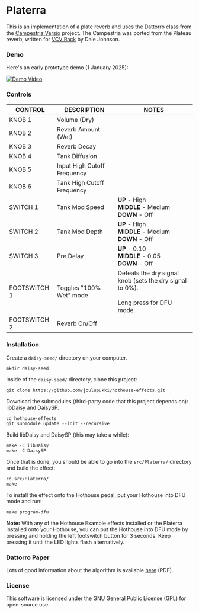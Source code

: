 # Platerra

This is an implementation of a plate reverb and uses the Dattorro class from the [Campestria Versio](https://github.com/digitalartifactmusic/PlateauNEVersio) project. The Campestria was ported from the Plateau reverb, written for [VCV Rack](https://github.com/ValleyAudio/ValleyRackFree/tree/main/src/Plateau) by Dale Johnson.

### Demo

Here's an early prototype demo (1 January 2025):

[![Demo Video](https://img.youtube.com/vi/_LNq0G4vxGM/0.jpg)](https://youtu.be/_LNq0G4vxGM)

### Controls

| CONTROL | DESCRIPTION | NOTES |
|-|-|-|
| KNOB 1 | Volume (Dry) |  |
| KNOB 2 | Reverb Amount (Wet) |  |
| KNOB 3 | Reverb Decay |  |
| KNOB 4 | Tank Diffusion |  |
| KNOB 5 | Input High Cutoff Frequency |  |
| KNOB 6 | Tank High Cutoff Frequency |  |
| SWITCH 1 | Tank Mod Speed | **UP** - High<br/>**MIDDLE** - Medium<br/>**DOWN** - Off |
| SWITCH 2 | Tank Mod Depth | **UP** - High<br/>**MIDDLE** - Medium<br/>**DOWN** - Off |
| SWITCH 3 | Pre Delay | **UP** - 0.10<br/>**MIDDLE** - 0.05<br/>**DOWN** - Off |
| FOOTSWITCH 1 | Toggles "100% Wet" mode | Defeats the dry signal knob (sets the dry signal to 0%).<br/><br/>Long press for DFU mode. |
| FOOTSWITCH 2 | Reverb On/Off |  |

### Installation

Create a `daisy-seed/` directory on your computer.
```
mkdir daisy-seed
```

Inside of the `daisy-seed/` directory, clone this project:
```
git clone https://github.com/joulupukki/hothouse-effects.git
```

Download the submodules (third-party code that this project depends on): libDaisy and DaisySP.
```
cd hothouse-effects
git submodule update --init --recursive
```

Build libDaisy and DaisySP (this may take a while):
```
make -C libDaisy
make -C DaisySP
```

Once that is done, you should be able to go into the `src/Platerra/` directory and build the effect:
```
cd src/Platerra/
make
```

To install the effect onto the Hothouse pedal, put your Hothouse into DFU mode and run:
```
make program-dfu
```

**Note:** With any of the Hothouse Example effects installed or the Platerra installed onto your Hothouse, you can put the Hothouse into DFU mode by pressing and holding the left footswitch button for 3 seconds. Keep pressing it until the LED lights flash alternatively.

### Dattorro Paper

Lots of good information about the algorithm is available [here](https://ccrma.stanford.edu/~dattorro/EffectDesignPart1.pdf) (PDF).

### License

This software is licensed under the GNU General Public License (GPL) for open-source use.
